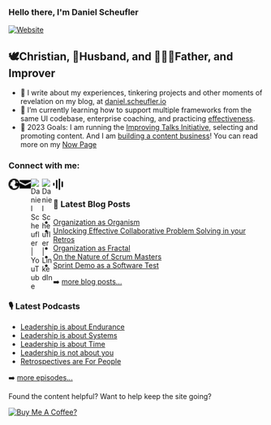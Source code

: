 ### Hello there, I'm Daniel Scheufler 

[![Website](https://img.shields.io/website?label=daniel.scheufler.io&style=for-the-badge&url=https%3A%2F%2Fdaniel.scheufler.io)][website]

## 🕊️Christian, 👫Husband, and 👨‍👩‍👧Father, and Improver
- 👀 I write about my experiences, tinkering projects and other moments of revelation on my blog, at [daniel.scheufler.io][website]
- 🌱 I’m currently learning how to support multiple frameworks from the same UI codebase, enterprise coaching, and practicing [effectiveness](https://www.amazon.com/Effective-Executive-Definitive-Harperbusiness-Essentials/dp/0060833459).
- 🥅 2023 Goals: I am running the [Improving Talks Initiative][improvingtalks], selecting and promoting content. And I am [building a content business][leanpub]! You can read more on my [Now Page](https://daniel.scheufler.io/now/)

### Connect with me:

[<img align="left" alt="daniel.scheufler.io" width="22px" src="https://raw.githubusercontent.com/iconic/open-iconic/master/svg/globe.svg" />][website]
[<img align="left" alt="daniel@scheufler.io" width="22px" src="https://raw.githubusercontent.com/iconic/open-iconic/master/svg/envelope-closed.svg" />][email]
[<img align="left" alt="Daniel Scheufler | YouTube" width="22px" src="https://cdn.jsdelivr.net/npm/simple-icons@v3/icons/youtube.svg" />][youtube]
[<img align="left" alt="Daniel Scheufler | LinkedIn" width="22px" src="https://cdn.jsdelivr.net/npm/simple-icons@v3/icons/linkedin.svg" />][linkedin]
[<img align="left" alt="A Journeyman's Travels Podcast | Anchor" width="22px" src="https://raw.githubusercontent.com/iconic/open-iconic/master/svg/audio-spectrum.svg" />][podcast]

<br />


### 📕 Latest Blog Posts

<!-- BLOG-POST-LIST:START -->
- [Organization as Organism](https://daniel.scheufler.io/2023/09/12/organization-organism/)
- [Unlocking Effective Collaborative Problem Solving in your Retros](https://daniel.scheufler.io/2023/08/22/unlock-effective-collab-problem-solving-retros/)
- [Organization as Fractal](https://daniel.scheufler.io/2023/08/01/organization-fractal/)
- [On the Nature of Scrum Masters](https://daniel.scheufler.io/2023/07/11/nature-of-scrum-masters/)
- [Sprint Demo as a Software Test](https://daniel.scheufler.io/2023/07/06/demo-as-test/)
<!-- BLOG-POST-LIST:END -->

➡️ [more blog posts...](https://daniel.scheufler.io)

### 🎙️ Latest Podcasts
<!-- PODCAST-LIST:START -->
- [Leadership is about Endurance](https://podcasters.spotify.com/pod/show/journeymans-travels/episodes/Leadership-is-about-Endurance-e21mtfb)
- [Leadership is about Systems](https://podcasters.spotify.com/pod/show/journeymans-travels/episodes/Leadership-is-about-Systems-e21mt46)
- [Leadership is about Time](https://podcasters.spotify.com/pod/show/journeymans-travels/episodes/Leadership-is-about-Time-e20mbbg)
- [Leadership is not about you](https://podcasters.spotify.com/pod/show/journeymans-travels/episodes/Leadership-is-not-about-you-e20mbg5)
- [Retrospectives are For People](https://podcasters.spotify.com/pod/show/journeymans-travels/episodes/Retrospectives-are-For-People-e1uebl2)
<!-- PODCAST-LIST:END -->

➡️ [more episodes...](https://anchor.fm/journeymans-travels)


Found the content helpful? Want to help keep the site going?

<a href="https://www.buymeacoffee.com/djscheuf" target="_blank"><img src="https://cdn.buymeacoffee.com/buttons/v2/arial-green.png" alt="Buy Me A Coffee?" style="height: 60px !important;width: 217px !important;" ></a>

[website]: https://daniel.scheufler.io
[youtube]: https://www.youtube.com/channel/UCudsO4RmJDekSneHkTkyAAw
[linkedin]: https://www.linkedin.com/in/danielscheufler/
[email]: mailto:daniel@scheufler.io
[podcast]: https://anchor.fm/journeymans-travels
[improvingtalks]: https://www.youtube.com/playlist?list=PLqXBkW2Bgxfgw_ye7p9grNCIw3HN_euWL
[leanpub]:https://leanpub.com/u/danielscheufler

<!---
djscheuf/djscheuf is a ✨ special ✨ repository because its `README.md` (this file) appears on your GitHub profile.
You can click the Preview link to take a look at your changes.
--->
